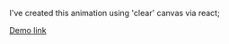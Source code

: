 I've created this animation using 'clear' canvas via react;

[Demo link](https://aleksey-aleksey.github.io/endless-bouncing/)